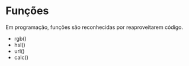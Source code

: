 # Funções

Em programação, funções são reconhecidas por reaproveitarem código.

* rgb()
* hsl()
* url()
* calc()